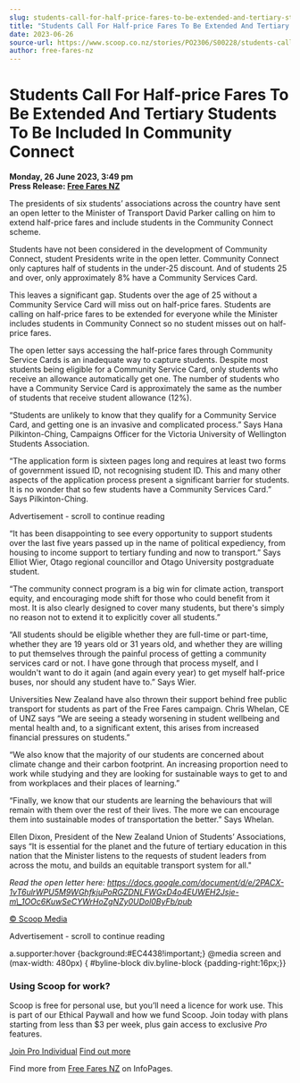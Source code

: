```yaml
---
slug: students-call-for-half-price-fares-to-be-extended-and-tertiary-students-to-be-included-in-community-connect
title: "Students Call For Half-price Fares To Be Extended And Tertiary Students To Be Included In Community Connect"
date: 2023-06-26
source-url: https://www.scoop.co.nz/stories/PO2306/S00228/students-call-for-half-price-fares-to-be-extended-and-tertiary-students-to-be-included-in-community-connect.htm
author: free-fares-nz
---
```

Students Call For Half-price Fares To Be Extended And Tertiary Students To Be Included In Community Connect
===========================================================================================================

**Monday, 26 June 2023, 3:49 pm**  
**Press Release: [Free Fares NZ](https://info.scoop.co.nz/Free_Fares_NZ)**

The presidents of six students’ associations across the country have sent an open letter to the Minister of Transport David Parker calling on him to extend half-price fares and include students in the Community Connect scheme.

Students have not been considered in the development of Community Connect, student Presidents write in the open letter. Community Connect only captures half of students in the under-25 discount. And of students 25 and over, only approximately 8% have a Community Services Card.

This leaves a significant gap. Students over the age of 25 without a Community Service Card will miss out on half-price fares. Students are calling on half-price fares to be extended for everyone while the Minister includes students in Community Connect so no student misses out on half-price fares.

The open letter says accessing the half-price fares through Community Service Cards is an inadequate way to capture students. Despite most students being eligible for a Community Service Card, only students who receive an allowance automatically get one. The number of students who have a Community Service Card is approximately the same as the number of students that receive student allowance (12%).

“Students are unlikely to know that they qualify for a Community Service Card, and getting one is an invasive and complicated process.” Says Hana Pilkinton-Ching, Campaigns Officer for the Victoria University of Wellington Students Association.

“The application form is sixteen pages long and requires at least two forms of government issued ID, not recognising student ID. This and many other aspects of the application process present a significant barrier for students. It is no wonder that so few students have a Community Services Card.” Says Pilkinton-Ching.

Advertisement - scroll to continue reading





“It has been disappointing to see every opportunity to support students over the last five years passed up in the name of political expediency, from housing to income support to tertiary funding and now to transport.” Says Elliot Wier, Otago regional councillor and Otago University postgraduate student.

“The community connect program is a big win for climate action, transport equity, and encouraging mode shift for those who could benefit from it most. It is also clearly designed to cover many students, but there's simply no reason not to extend it to explicitly cover all students.”

“All students should be eligible whether they are full-time or part-time, whether they are 19 years old or 31 years old, and whether they are willing to put themselves through the painful process of getting a community services card or not. I have gone through that process myself, and I wouldn't want to do it again (and again every year) to get myself half-price buses, nor should any student have to.” Says Wier.

Universities New Zealand have also thrown their support behind free public transport for students as part of the Free Fares campaign. Chris Whelan, CE of UNZ says “We are seeing a steady worsening in student wellbeing and mental health and, to a significant extent, this arises from increased financial pressures on students.”

“We also know that the majority of our students are concerned about climate change and their carbon footprint. An increasing proportion need to work while studying and they are looking for sustainable ways to get to and from workplaces and their places of learning.”

“Finally, we know that our students are learning the behaviours that will remain with them over the rest of their lives. The more we can encourage them into sustainable modes of transportation the better.” Says Whelan.

Ellen Dixon, President of the New Zealand Union of Students’ Associations, says “It is essential for the planet and the future of tertiary education in this nation that the Minister listens to the requests of student leaders from across the motu, and builds an equitable transport system for all."

_Read the open letter here:_ _https://docs.google.com/document/d/e/2PACX-1vT6ulrWPU5M9WGhfkjuPoRGZDNLFWGxD4o4EUWEH2Jsje-m\_1OOc6KuwSeCYWrHoZgNZy0UDol0ByFb/pub_

[© Scoop Media](http://www.scoop.co.nz/about/terms.html)  

Advertisement - scroll to continue reading



a.supporter:hover {background:#EC4438!important;} @media screen and (max-width: 480px) { #byline-block div.byline-block {padding-right:16px;}}

### Using Scoop for work?

Scoop is free for personal use, but you’ll need a licence for work use. This is part of our Ethical Paywall and how we fund Scoop. Join today with plans starting from less than $3 per week, plus gain access to exclusive _Pro_ features.  
  
[Join Pro Individual](https://pro.scoop.co.nz/Individual/?from=ProIn24) [Find out more](https://pro.scoop.co.nz/using-scoop-for-work/?from=ProIn24)

Find more from [Free Fares NZ](https://info.scoop.co.nz/Free_Fares_NZ) on InfoPages.